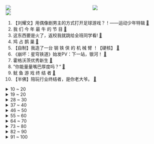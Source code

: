 <div >
	<a style="float:left;width:55%;" href = "https://github.com/anuraghazra/github-readme-stats">
	 <img src = "https://github-readme-stats.vercel.app/api?username=iuuuuuaena&theme=buefy&show_icons=true"/>
	</a>
	<a  style="float:right;width:45%" href = "https://github.com/anuraghazra/github-readme-stats">
	 <img  src="https://github-readme-stats.vercel.app/api/top-langs/?username=anuraghazra&layout=compact"/>
	</a>
	</div>

[![](https://img.shields.io/badge/jxd-@jxdgogogo.xyz-yellowgreen.svg)](https://www.jxdgogogo.xyz)<br>
1. 【刘耀文】用偶像剧男主的方式打开足球游戏？！——运动少年特辑 [:link:](//www.bilibili.com/video/BV1ph411H7j8) <br>
2. 我 们 今 年 最 牛 的 节 目 [:link:](//www.bilibili.com/video/BV1yq4y1V7vh) <br>
3. 这东西要是火了，返校我就跳给全班同学看! [:link:](//www.bilibili.com/video/BV1sf4y1c7gT) <br>
4. 鸠 占 鹊 巢 [:link:](//www.bilibili.com/video/BV1U341117gP) <br>
5. 【自制】我造了一台 钢 铁 侠 的 机 械 臂 ！【硬核】 [:link:](//www.bilibili.com/video/BV12341117rG) <br>
6. 《崩坏：星穹铁道》始发PV：下一站，银河！ [:link:](//www.bilibili.com/video/BV1L341117xS) <br>
7. 霍格沃茨优秀新生 [:link:](//www.bilibili.com/video/BV1B341117Ut) <br>
8. ”你能量量嘴巴厚度吗？“ [:link:](//www.bilibili.com/video/BV1P44y1x7JU) <br>
9. 鱿 鱼 游 戏 终 结 者 [:link:](//www.bilibili.com/video/BV12b4y1a7Au) <br>
10. 【半佛】陪玩行业终结者，是你老大爷。 [:link:](//www.bilibili.com/video/BV1sP4y187DX) <br>
<details>
<summary>10 ~ 20</summary>

11. 如何在一夜之间成为全国首富？【硬核狠人11】 [:link:](//www.bilibili.com/video/BV1dq4y1o75M) <br>
12. 《史 上 最 智 障 老 年 机》 [:link:](//www.bilibili.com/video/BV1Wq4y1V7Gx) <br>
13. 【没啥用科技】全新一代Uphone震撼发布！ [:link:](//www.bilibili.com/video/BV14T4y1f7n5) <br>
14. 点弦泛音高能！《江南》美爆的「指弹吉他」！林俊杰听了都想点赞！ [:link:](//www.bilibili.com/video/BV1rq4y1V7ht) <br>
15. 他27了，但他被妈妈逼着在亲戚面前表演节目 [:link:](//www.bilibili.com/video/BV14h411J7c2) <br>
16. 阳光！沙滩！夏装女武神！【崩坏3五周年】 [:link:](//www.bilibili.com/video/BV1TQ4y1X7dy) <br>
17. 美团被罚34.42亿元！ [:link:](//www.bilibili.com/video/BV18Q4y1X7sT) <br>
18. 男人的胜负欲到底有多强 [:link:](//www.bilibili.com/video/BV1wR4y1H7Vk) <br>
19. 人民大会堂居然可以出租！ [:link:](//www.bilibili.com/video/BV1W3411171i) <br>
</details>
<details>
<summary>19 ~ 20</summary>

20. 漠叔又与村民打成一片，听说要宣传，渔民纷纷送来海鲜 [:link:](//www.bilibili.com/video/BV1z34y1U7dz) <br>
21. 高中生可以每天睡四个小时吗？ [:link:](//www.bilibili.com/video/BV1h341117Ys) <br>
22. 帅小伙《 铁 板 鱿 鱼 》 [:link:](//www.bilibili.com/video/BV1rf4y1c7ah) <br>
23. 如果上帝吃了它，肯定也会下凡的！ [:link:](//www.bilibili.com/video/BV1Cq4y1V7UX) <br>
24. 这游戏难吗？ 我看也不难啊，难吗？ [:link:](//www.bilibili.com/video/BV1KQ4y1B7Qi) <br>
25. 冰血长津湖超高清完整版 [:link:](//www.bilibili.com/video/BV1mL4y1z7Ki) <br>
26. 硕导洗澡发现不可李姐诡异现象，经过研究发现原因竟然是…… [:link:](//www.bilibili.com/video/BV1JU4y1w7SS) <br>
27. 【周傳雄】第一次在沙灘的黃昏唱《黃昏》，夕陽太美好了！ [:link:](//www.bilibili.com/video/BV1pq4y1V7Fw) <br>
28. ⚡当代中暑大学生⚡ [:link:](//www.bilibili.com/video/BV1Pf4y1c7DH) <br>
</details>
<details>
<summary>28 ~ 30</summary>

29. 再也不吃麦当劳了QAQ [:link:](//www.bilibili.com/video/BV1S34y1U7VL) <br>
30. 芦荟老小子，老朋友相见格外开心。 [:link:](//www.bilibili.com/video/BV1cq4y1d7XX) <br>
31. 15万人评分9.2的专辑|20年后重听范特西还那么神吗？ [:link:](//www.bilibili.com/video/BV1ef4y1c7w8) <br>
32. 【1900】这部剧不火我们都有责任！诚意推荐《功勋》之能文能武李延年 [:link:](//www.bilibili.com/video/BV1hg411F7BQ) <br>
33. 【罗翔】“笑气”到底是不是毒品？贩卖笑气不犯法？ [:link:](//www.bilibili.com/video/BV1Nb4y1Y7Qn) <br>
34. 当年诸葛亮就是用您借的箭？【阅片无数Ⅱ 21】 [:link:](//www.bilibili.com/video/BV1rq4y1V7yS) <br>
35. 一点也不尬，这就是文化底蕴的力量 [:link:](//www.bilibili.com/video/BV1Sf4y1j7wd) <br>
36. 9.4分神作，惊艳60万国人！国产古装大戏《琅琊榜》第一期 [:link:](//www.bilibili.com/video/BV1EQ4y1B7r7) <br>
37. 听说意大利面绝对不可能被折成两段，小伙：呵，怎么可能 [:link:](//www.bilibili.com/video/BV16g411F7fW) <br>
</details>
<details>
<summary>37 ~ 40</summary>

38. 【RAY】总耗时四个月，纯手工超大比例巴巴托斯狼王头像完成！ [:link:](//www.bilibili.com/video/BV1DR4y1n7P9) <br>
39. 《长津湖》大烂片？我从来没见过如此离谱的差评！ [:link:](//www.bilibili.com/video/BV18T4y1f7wr) <br>
40. 有此妻，人生足矣 [:link:](//www.bilibili.com/video/BV1Sf4y1j7nS) <br>
41. 【亲身实测】酒驾有多危险！ [:link:](//www.bilibili.com/video/BV1Yg411F79t) <br>
42. 空  中  炮  艇 ！【BUG快乐阴人流#3】 [:link:](//www.bilibili.com/video/BV1tr4y127gP) <br>
43. 我就是吃这玩意被举报的！！！ [:link:](//www.bilibili.com/video/BV1Ah411J7in) <br>
44. 当生物可以转化为「现代兵器」？！ [:link:](//www.bilibili.com/video/BV1bQ4y1B79H) <br>
45. 【华农兄弟】Stay [:link:](//www.bilibili.com/video/BV1tv411g7A7) <br>
46. DECO*27 - モザイクロール (Reloaded) feat. 初音ミク [:link:](//www.bilibili.com/video/BV17L4y1z73K) <br>
</details>
<details>
<summary>46 ~ 50</summary>

47. 【暴走大事件第八季】18 纸巾唐马儒泪洒植发中心，女版胖胖演绎办公室姐妹情（蓝） [:link:](//www.bilibili.com/video/BV1j341117Ba) <br>
48. 一个暴富小技巧 [:link:](//www.bilibili.com/video/BV1hb4y1a7BM) <br>
49. 原神玩家的婚礼竟然是这样的？ [:link:](//www.bilibili.com/video/BV1LQ4y1B7JR) <br>
50. 【爷青回】许嵩、何曼婷《素颜》王炸神曲！有内味了！ [:link:](//www.bilibili.com/video/BV1c34y1S7gt) <br>
51. 【王者荣耀X86版《西游记》】皮肤首曝！“孙悟空·孙行者”联动皮肤来也！ [:link:](//www.bilibili.com/video/BV1Nr4y127M7) <br>
52. 世 间 再 无 九 喇 嘛 ！火影微电影《搭档》 [:link:](//www.bilibili.com/video/BV1w44y1x7PW) <br>
53. 京A00001，只是故事的开始...... [:link:](//www.bilibili.com/video/BV1hg411F71f) <br>
54. 葛大爷在很多年前就给我们上了一课！ [:link:](//www.bilibili.com/video/BV1dR4y1n7yk) <br>
55. 上头买了件铜做的抗病毒外套，请问值￥9000吗？ [:link:](//www.bilibili.com/video/BV1AQ4y1B7Et) <br>
</details>
<details>
<summary>55 ~ 60</summary>

56. 【特效向】S11全明星决赛删减片段 [:link:](//www.bilibili.com/video/BV1Ar4y127BZ) <br>
57. 吴京被喷抄袭《鱿鱼游戏》？韩媒“疯狗式碰瓷”简直侮辱智商！ [:link:](//www.bilibili.com/video/BV1PT4y1f7vi) <br>
58. 大海退潮后，大庆赶海发现大蛏王的呼吸孔，撒上盐咸的往外跑 [:link:](//www.bilibili.com/video/BV1jr4y127vU) <br>
59. “200亿票房，哥哥们羡慕吗？别酸，他拿命换的” [:link:](//www.bilibili.com/video/BV1UU4y1c7as) <br>
60. 如 果 哈 利 波 特 是 个 女 孩 [:link:](//www.bilibili.com/video/BV1Tv411g7nw) <br>
61. 璃月，请让我再看一眼《老街》 [:link:](//www.bilibili.com/video/BV19L411s7eM) <br>
62. 假如动漫人物参加鱿鱼游戏。 [:link:](//www.bilibili.com/video/BV1HT4y1f7rJ) <br>
63. 火 力 零 元 购 [:link:](//www.bilibili.com/video/BV1ab4y1a7Vx) <br>
64. 背叛祖国的人从来没有好下场 [:link:](//www.bilibili.com/video/BV1NL411x7x8) <br>
</details>
<details>
<summary>64 ~ 70</summary>

65. “策划看了我的守约也得哭” [:link:](//www.bilibili.com/video/BV12b4y1a7zn) <br>
66. 寝室里的尴尬 [:link:](//www.bilibili.com/video/BV1vh411H7Sm) <br>
67. 【土拨鼠】哈利波特英音咒语教学·此条麻瓜不可见 [:link:](//www.bilibili.com/video/BV1Cq4y1R7K8) <br>
68. 背叛祖国、分裂国家的人，从来没有好下场！ [:link:](//www.bilibili.com/video/BV1P44y1x7RV) <br>
69. 【JUMP】舔狗行为，没有house [:link:](//www.bilibili.com/video/BV1Cb4y1a79Z) <br>
70. 用牺牲守护平凡的幸福，这才是面向世界的中华价值观！原神逐月节文化考据&提瓦特国家历史：璃月 [:link:](//www.bilibili.com/video/BV1Au411Z72b) <br>
71. 由于生存条件过于硬核，在国外疯传的我的世界MOD [:link:](//www.bilibili.com/video/BV1PT4y1f7ut) <br>
72. Overthinker | “别让你的舌头抢先于你的思考” | 《超脱》 [:link:](//www.bilibili.com/video/BV1QL4y1z7Eb) <br>
73. 我在境外诈骗犯们的根据地 生活了一段时间... [:link:](//www.bilibili.com/video/BV14Q4y1B7Xh) <br>
</details>
<details>
<summary>73 ~ 80</summary>

74. 四斤重的澳龙，想看一下，国宴大厨会怎么做 [:link:](//www.bilibili.com/video/BV1qT4y1Z7At) <br>
75. 最真实的日本贫民区，过期饮料竟成抢手货？？？ [:link:](//www.bilibili.com/video/BV16P4y187qU) <br>
76. 更大，更好，更强的斯卡蒂 [:link:](//www.bilibili.com/video/BV1Bg411F7y7) <br>
77. 4种最适合男生的穿搭风格，这么穿整个秋天都温柔起来了呢～ [:link:](//www.bilibili.com/video/BV1of4y1j7T1) <br>
78. 【硬核干货合集】百万收藏！不自律、自卑、迷茫...看这个合集就够了！ [:link:](//www.bilibili.com/video/BV16f4y1F7QQ) <br>
79. 1个赞考试多1分～ [:link:](//www.bilibili.com/video/BV18v411g7ta) <br>
80. 很多人是不知道炸鸡店好吃的鸡米花是怎样做的？ [:link:](//www.bilibili.com/video/BV1pU4y1w7xq) <br>
81. 值得N刷的9.9分纪录片神作推荐，可谓此生必看！ [:link:](//www.bilibili.com/video/BV1Qb4y1a7f7) <br>
82. 玩了这款游戏，再也不想去深海了〖游戏不止〗 [:link:](//www.bilibili.com/video/BV1g44y1x7Vy) <br>
</details>
<details>
<summary>82 ~ 90</summary>

83. 经典来了兄弟们 一级团亚索直接回家出无尽 [:link:](//www.bilibili.com/video/BV1EU4y1w739) <br>
84. 为什么说萨克斯是最“骚”的乐器，听完这五首你就知道了！ [:link:](//www.bilibili.com/video/BV1w44y1x7CS) <br>
85. 格局打开！感觉自己刚通网！ [:link:](//www.bilibili.com/video/BV1m64y187Ye) <br>
86. 2022季前赛介绍：新增两条全新小龙:海克斯飞龙&生化飞龙！新增5件装备,新增物品赏金机制！启迪符文重做！ [:link:](//www.bilibili.com/video/BV1B341117Ta) <br>
87. 【英雄联盟手游】你好，中国 [:link:](//www.bilibili.com/video/BV18T4y1f7tS) <br>
88. 日本扭蛋机竟然有LV奢侈品？！小伙挑战10W日元竟然... [:link:](//www.bilibili.com/video/BV1Gr4y127QK) <br>
89. 这段视频可能会给喜欢狗狗和喜欢户外的人多一点启发，希望大家不要模仿我们的离队行为，关于“高原反应”可以看我之前的完整解释。 [:link:](//www.bilibili.com/video/BV1vL4y1z7fV) <br>
90. 《开 门 红》 [:link:](//www.bilibili.com/video/BV1zR4y1n7VN) <br>
91. 连店名都没有的苍蝇小馆,老顾客半夜开车30公里来吃宵夜!美食探店/无广试吃员 [:link:](//www.bilibili.com/video/BV14v411g7hu) <br>
</details>
<details>
<summary>91 ~ 100</summary>

92. 镇站神曲！钢琴区OVA三叔首次合体，梦幻联动演绎炮姐主题曲！ [:link:](//www.bilibili.com/video/BV1Y341117eR) <br>
93. “这社死来的太突然了” [:link:](//www.bilibili.com/video/BV1Wg411F7sh) <br>
94. 在车上怼一顿火锅，一个人4个菜吃到撑，带劲 [:link:](//www.bilibili.com/video/BV1Pf4y1c7bw) <br>
95. 童年高颜值古装破案小组大破假币案！经典回顾《陆小凤传奇》初章~ [:link:](//www.bilibili.com/video/BV1BR4y1n7yV) <br>
96. Hi, 我是托马斯，冒险小虎队的作者。是的，我来了！带着更多的故事！ [:link:](//www.bilibili.com/video/BV1jh411J7ts) <br>
97. 孙膑！一个后期能扭转局势的英雄 [:link:](//www.bilibili.com/video/BV1HQ4y1X7Bs) <br>
98. ✨快来解锁！！!✨当虚拟偶像来到现实世界你会遇到谁？？？【二创福利视频】 [:link:](//www.bilibili.com/video/BV1D34y1U7Ri) <br>
99. 当两个孙悟空相遇，这队友都分不清了 [:link:](//www.bilibili.com/video/BV1Gq4y1d7bQ) <br>
100. 聊斋志异里有颗神奇的生熟蛋！说看着是煮熟的吃着却又是生的？ [:link:](//www.bilibili.com/video/BV1CQ4y167DA) <br>
</details>
